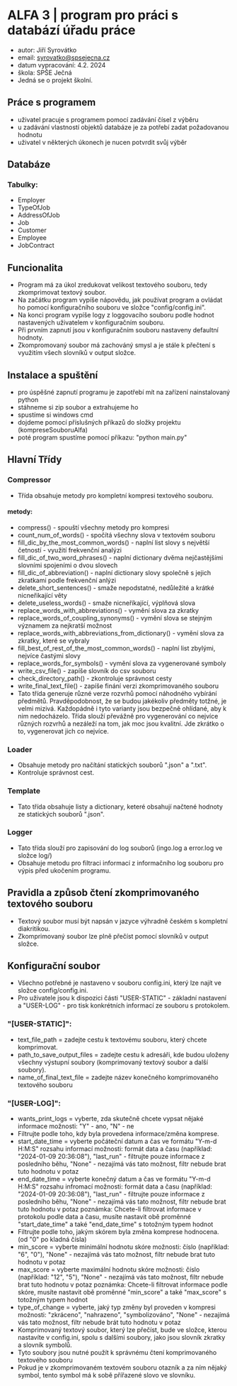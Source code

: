 # ALFA 3 | program pro práci s databází úřadu práce
- autor: Jiří Syrovátko
- email: syrovatko@spsejecna.cz
- datum vypracování: 4.2. 2024
- škola: SPŠE Ječná
- Jedná se o projekt školní.

## Práce s programem
- uživatel pracuje s programem pomocí zadávání čísel z výběru
- u zadávání vlastností objektů databáze je za potřebí zadat požadovanou hodnotu
- uživatel v některých úkonech je nucen potvrdit svůj výběr

## Databáze
### Tabulky:
- Employer
- TypeOfJob
- AddressOfJob
- Job
- Customer
- Employee
- JobContract

## Funcionalita
- Program má za úkol zredukovat velikost textového souboru, tedy zkomprimovat textový soubor.
- Na začátku program vypíše nápovědu, jak používat program a ovládat ho pomocí konfiguračního souboru ve složce "config/config.ini".
- Na konci program vypíše logy z loggovacího souboru podle hodnot nastavených uživatelem v konfiguračním souboru.
- Při prvním zapnutí jsou v konfiguračním souboru nastaveny defaultní hodnoty.
- Zkompromovaný soubor má zachováný smysl a je stále k přečtení s využitím všech slovníků v output složce.

## Instalace a spuštění
- pro úspěšné zapnutí programu je zapotřebí mít na zařízení nainstalovaný python
- stáhneme si zip soubor a extrahujeme ho
- spustíme si windows cmd
- dojdeme pomocí příslušných příkazů do složky projektu (kompreseSouboruAlfa)
- poté program spustíme pomocí příkazu: "python main.py"

## Hlavní Třídy
### Compressor
- Třída obsahuje metody pro kompletní kompresi textového souboru.
#### metody:
- compress() - spouští všechny metody pro kompresi
- count_num_of_words() - spočítá všechny slova v textovém souboru
- fill_dic_by_the_most_common_words() - naplní list slovy s největší četností - využití frekvenční analýzi
- fill_dic_of_two_word_phrases() - naplní dictionary dvěma nejčastějšími slovními spojeními o dvou slovech
- fill_dic_of_abbreviation() - naplní dictionary slovy společně s jejich zkratkami podle frekvenční anlýzi
- delete_short_sentences() - smaže nepodstatné, nedůležité a krátké nicneřikající věty
- delete_useless_words() - smaže nicneříkající, výplňová slova
- replace_words_with_abbreviations() - vymění slova za zkratky
- replace_words_of_coupling_synonyms() - vymění slova se stejným významem za nejkratší možnost
- replace_words_with_abbreviations_from_dictionary() - vymění slova za zkratky, které se vybraly
- fill_best_of_rest_of_the_most_common_words() - naplní list zbylými, nejvíce častými slovy
- replace_words_for_symbols() - vymění slova za vygenerované symboly
- write_csv_file() - zapíše slovník do csv souboru
- check_directory_path() - zkontroluje správnost cesty
- write_final_text_file() - zapíše finání verzi zkomprimovaného souboru
- Tato třída generuje různé verze rozvrhů pomocí náhodného vybírání předmětů. Pravděpodobnost, že se budou jakékoliv předměty totžné, je velmi mizivá. Každopádně i tyto varianty jsou bezpečně ohlídané, aby k nim nedocházelo. Třída slouží převážně pro vygenerování co nejvíce různých rozvrhů a nezáleží na tom, jak moc jsou kvalitní. Jde zkrátko o to, vygenerovat jich co nejvíce.
### Loader
- Obsahuje metody pro načítání statických souborů ".json" a ".txt".
- Kontroluje správnost cest.
### Template
- Tato třída obsahuje listy a dictionary, keteré obsahují načtené hodnoty ze statických souborů ".json".
### Logger
- Tato třída slouží pro zapisování do log souborů (ingo.log a error.log ve složce log/) 
- Obsahuje metodu pro filtraci informací z informačního log souboru pro výpis před ukočením programu.

## Pravidla a způsob čtení zkomprimovaného textového souboru
- Textový soubor musí být napsán v jazyce výhradně českém s kompletní diakritikou.
- Zkomprimovaný soubor lze plně přečíst pomocí slovníků v output složce.

## Konfigurační soubor
- Všechno potřebné je nastaveno v souboru config.ini, který lze najít ve složce config/config.ini.
- Pro uživatele jsou k dispozici části "USER-STATIC" - základní nastavení a "USER-LOG" - pro tisk konkrétních informací ze souboru s protokolem.
### "[USER-STATIC]":
- text_file_path = zadejte cestu k textovému souboru, který chcete komprimovat.
- path_to_save_output_files = zadejte cestu k adresáři, kde budou uloženy všechny výstupní soubory (komprimovaný textový soubor a další soubory).
- name_of_final_text_file = zadejte název konečného komprimovaného textového souboru

### "[USER-LOG]":
- wants_print_logs = vyberte, zda skutečně chcete vypsat nějaké informace
    možnosti: "Y" - ano, "N" - ne
- Filtrujte podle toho, kdy byla provedena informace/změna komprese.
- start_date_time = vyberte počáteční datum a čas ve formátu "Y-m-d H:M:S" rozsahu informací
    možnosti: formát data a času (například: "2024-01-09 20:36:08"), "last_run" - filtrujte pouze informace z posledního běhu, "None" - nezajímá vás tato možnost, filtr nebude brat tuto hodnotu v potaz
- end_date_time = vyberte konečný datum a čas ve formátu "Y-m-d H:M:S" rozsahu infromací
    možnosti: formát data a času (například: "2024-01-09 20:36:08"), "last_run" - filtrujte pouze informace z posledního běhu, "None" - nezajímá vás tato možnost, filtr nebude brat tuto hodnotu v potaz
    poznámka: Chcete-li filtrovat informace v protokolu podle data a času, musíte nastavit obě proměnné "start_date_time" a také "end_date_time" s totožným typem hodnot
- Filtrujte podle toho, jakým skórem byla změna komprese hodnocena. (od "0" po kladná čísla)
- min_score = vyberte minimální hodnotu skóre
    možnosti: číslo (například: "6", "0"), "None" - nezajímá vás tato možnost, filtr nebude brat tuto hodnotu v potaz
- max_score = vyberte maximální hodnotu skóre
    možnosti: číslo (například: "12", "5"), "None" - nezajímá vás tato možnost, filtr nebude brat tuto hodnotu v potaz
    poznámka: Chcete-li filtrovat informace podle skóre, musíte nastavit obě proměnné "min_score" a také "max_score" s totožným typem hodnot
- type_of_change = vyberte, jaký typ změny byl proveden v kompresi
  možnosti: "zkráceno", "nahrazeno", "symbolizováno", "None" - nezajímá vás tato možnost, filtr nebude brát tuto hodnotu v potaz
- Komprimovaný textový soubor, který lze přečíst, bude ve složce, kterou nastavíte v config.ini, spolu s dalšími soubory, jako jsou slovník zkratky a slovník symbolů.
- Tyto soubory jsou nutné použít k správnému čtení komprimovaného textového souboru
- Pokud je v zkomprimovaném textovém souboru otazník a za ním nějaký symbol, tento symbol má k sobě přířazené slovo ve slovníku.

